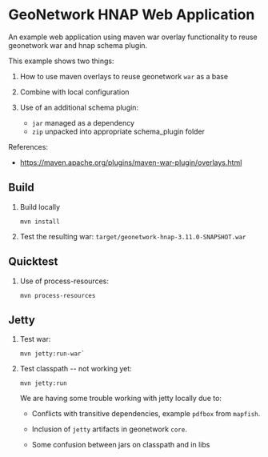 # GeoNetwork HNAP Web Application

An example web application using maven war overlay functionality to reuse
geonetwork war and hnap schema plugin.

This example shows two things:

1. How to use maven overlays to reuse geonetwork `war` as a base

2. Combine with local configuration

3. Use of an additional schema plugin:
   
   * `jar` managed as a dependency
   * `zip` unpacked into appropriate schema_plugin folder

References:

* https://maven.apache.org/plugins/maven-war-plugin/overlays.html

## Build

1. Build locally
   
   ```
   mvn install
   ```
   
2. Test the resulting war: `target/geonetwork-hnap-3.11.0-SNAPSHOT.war`

## Quicktest

1. Use of process-resources:
   
   ```
   mvn process-resources
   ```


## Jetty

1. Test war:
   
   ```
   mvn jetty:run-war`
   ```

2. Test classpath -- not working yet:
   
   ```
   mvn jetty:run
   ```
   
   We are having some trouble working with jetty locally due to:

   * Conflicts with transitive dependencies, example `pdfbox` from `mapfish`.

   * Inclusion of `jetty` artifacts in geonetwork `core`.
   
   * Some confusion between jars on classpath and in libs
